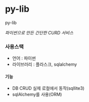 # py-lib
py-lib

_파이썬으로 만든 간단한 CURD 서비스_

### 사용스택

* 언어 : 파이썬
* 라이브러리 : 플라스크, sqlalchemy

#### 기능

- DB CRUD 실제 로컬에서 동작(sqllite3)
- sqlAlchemy를 사용(ORM)
